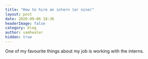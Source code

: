 ```yaml
---
title: "How to hire an intern (or nine)"
layout: post
date: 2020-09-06 18:36
headerImage: false
category: blog
author: samhealer
hidden: true
---
```


One of my favourite things about my job is working with the interns. 